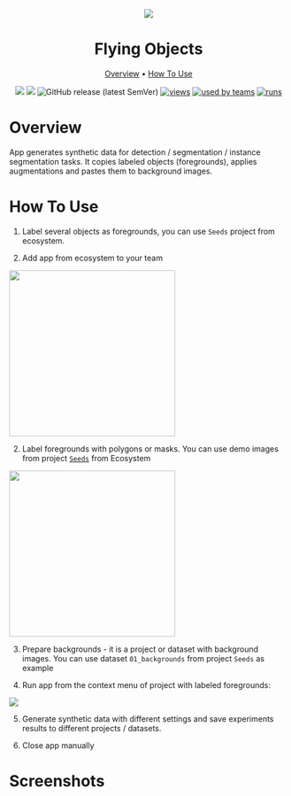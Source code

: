 <div align="center" markdown>
<img src="https://i.imgur.com/pCcPRZn.png"/>

# Flying Objects

<p align="center">
  <a href="#Overview">Overview</a> •
  <a href="#How-To-Use">How To Use</a>
</p>


[![](https://img.shields.io/badge/supervisely-ecosystem-brightgreen)](https://ecosystem.supervise.ly/apps/flying-objects)
[![](https://img.shields.io/badge/slack-chat-green.svg?logo=slack)](https://supervise.ly/slack)
![GitHub release (latest SemVer)](https://img.shields.io/github/v/release/supervisely-ecosystem/flying-objects)
[![views](https://app.supervise.ly/public/api/v3/ecosystem.counters?repo=supervisely-ecosystem/flying-objects&counter=views&label=views)](https://supervise.ly)
[![used by teams](https://app.supervise.ly/public/api/v3/ecosystem.counters?repo=supervisely-ecosystem/flying-objects&counter=downloads&label=used%20by%20teams)](https://supervise.ly)
[![runs](https://app.supervise.ly/public/api/v3/ecosystem.counters?repo=supervisely-ecosystem/flying-objects&counter=runs&label=runs)](https://supervise.ly)

</div>

# Overview

App generates synthetic data for detection / segmentation / instance segmentation tasks. It copies labeled objects (foregrounds), applies augmentations and pastes them to background images.

# How To Use


1. Label several objects as foregrounds, you can use `Seeds` project from ecosystem.


1. Add app from ecosystem to your team

<img  data-key="sly-module-link" data-module-slug="supervisely-ecosystem/flying-objects" src="https://i.imgur.com/wxe0fR7.png" width="300"/>   

2. Label foregrounds with polygons or masks. You can use demo images from project [`Seeds`](https://ecosystem.supervise.ly/projects/seeds) from Ecosystem

<img  data-key="sly-module-link" data-module-slug="supervisely-ecosystem/seeds" src="https://i.imgur.com/E5xmBRH.png" width="300"/>   

3. Prepare backgrounds - it is a project or dataset with background images. You can use dataset `01_backgrounds` from project `Seeds` as example

4. Run app from the context menu of project with labeled foregrounds:

<img src="https://i.imgur.com/6i0Z8Nm.png"/>

5. Generate synthetic data with different settings and save experiments results to different projects / datasets.

6. Close app manually


# Screenshots